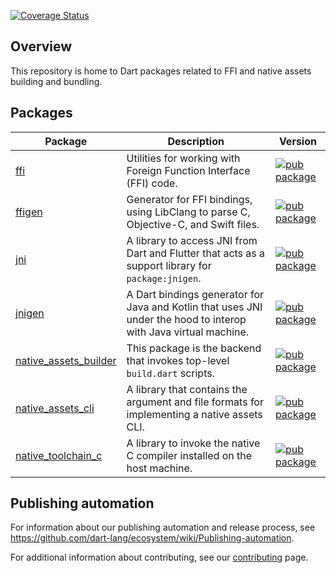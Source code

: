 [![Coverage Status](https://coveralls.io/repos/github/dart-lang/native/badge.svg?branch=main)](https://coveralls.io/github/dart-lang/native?branch=main)

## Overview

This repository is home to Dart packages related to FFI and native assets
building and bundling.

## Packages

| Package | Description | Version |
| --- | --- | --- |
| [ffi](pkgs/ffi/) | Utilities for working with Foreign Function Interface (FFI) code. | [![pub package](https://img.shields.io/pub/v/ffi.svg)](https://pub.dev/packages/ffi) |
| [ffigen](pkgs/ffigen/) | Generator for FFI bindings, using LibClang to parse C, Objective-C, and Swift files. | [![pub package](https://img.shields.io/pub/v/ffigen.svg)](https://pub.dev/packages/ffigen) |
| [jni](pkgs/jni/) | A library to access JNI from Dart and Flutter that acts as a support library for `package:jnigen`. | [![pub package](https://img.shields.io/pub/v/jni.svg)](https://pub.dev/packages/jni) |
| [jnigen](pkgs/jnigen/) | A Dart bindings generator for Java and Kotlin that uses JNI under the hood to interop with Java virtual machine. | [![pub package](https://img.shields.io/pub/v/jnigen.svg)](https://pub.dev/packages/jnigen) |
| [native_assets_builder](pkgs/native_assets_builder/) | This package is the backend that invokes top-level `build.dart` scripts. | [![pub package](https://img.shields.io/pub/v/native_assets_builder.svg)](https://pub.dev/packages/native_assets_builder) |
| [native_assets_cli](pkgs/native_assets_cli/) | A library that contains the argument and file formats for implementing a native assets CLI. | [![pub package](https://img.shields.io/pub/v/native_assets_cli.svg)](https://pub.dev/packages/native_assets_cli) |
| [native_toolchain_c](pkgs/native_toolchain_c/) | A library to invoke the native C compiler installed on the host machine. | [![pub package](https://img.shields.io/pub/v/native_toolchain_c.svg)](https://pub.dev/packages/native_toolchain_c) |

## Publishing automation

For information about our publishing automation and release process, see
https://github.com/dart-lang/ecosystem/wiki/Publishing-automation.

For additional information about contributing, see our
[contributing](CONTRIBUTING.md) page.
